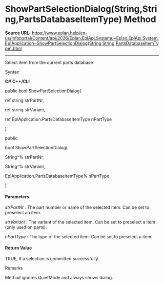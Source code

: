 # ShowPartSelectionDialog(String,String,PartsDatabaseItemType) Method

**Source URL:** https://www.eplan.help/en-us/Infoportal/Content/api/2026/Eplan.EplApi.Systemu~Eplan.EplApi.System.EplApplication~ShowPartSelectionDialog(String,String,PartsDatabaseItemType).html

---

Select item from the current parts database

Syntax

**C#**
**C++/CLI**


public bool ShowPartSelectionDialog( 

   ref string strPartNr,

   ref string strVariant,

   ref EplApplication.PartsDatabaseItemType nPartType

)

public:

bool ShowPartSelectionDialog( 

   String^% strPartNr,

   String^% strVariant,

   EplApplication.PartsDatabaseItemType% nPartType

)


#### Parameters

*strPartNr*
:   The part number or name of the selected item. Can be set to preselect an item.

*strVariant*
:   The variant of the selected item. Can be set to preselect a item (only used on parts).

*nPartType*
:   The type of the selected item. Can be set to preselect a item.

#### Return Value

TRUE, if a selection is committed successfully.

Remarks

Method ignores QuietMode and always shows dialog.
